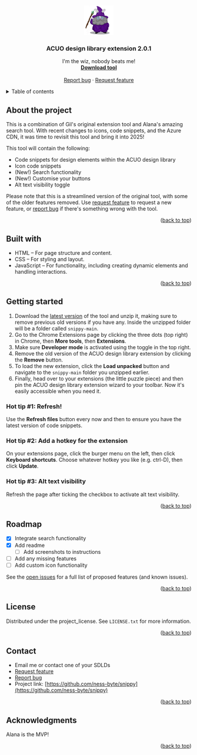 <!-- Improved compatibility of back to top link: See: https://github.com/othneildrew/Best-README-Template/pull/73 -->
<a id="readme-top"></a>

<!-- PROJECT LOGO -->
<br />
<div align="center">
  <a href="https://github.com/ness-byte/snippy">
    <img src="icon.png" alt="Logo" width="80" height="80">
  </a>

<h3 align="center">ACUO design library extension 2.0.1</h3>

  <p align="center">
    I'm the wiz, nobody beats me!
    <br />
    <a href="https://github.com/ness-byte/snippy/archive/refs/heads/main.zip"><strong>Download tool</strong></a>
    <br />
    <br />
    <a href="https://github.com/ness-byte/snippy/issues/new?labels=bug&template=bug-report---.md">Report bug</a>
    &middot;
    <a href="https://github.com/ness-byte/snippy/issues/new?labels=enhancement&template=feature-request---.md">Request feature</a>
  </p>
</div>

<!-- TABLE OF CONTENTS -->
<details>
  <summary>Table of contents</summary>
  <ol>
    <li>
      <a href="#about-the-project">About the project</a>
      <ul>
        <li><a href="#built-with">Built with</a></li>
      </ul>
    </li>
    <li>
      <a href="#getting-started">Getting started</a>
    </li>
    <li><a href="#roadmap">Roadmap</a></li>
    <li><a href="#license">License</a></li>
    <li><a href="#contact">Contact</a></li>
    <li><a href="#acknowledgments">Acknowledgments</a></li>
  </ol>
</details>

<!-- ABOUT THE PROJECT -->
## About the project

<!-- [![Product Name Screen Shot][product-screenshot]](https://example.com) -->

This is a combination of Gil's original extension tool and Alana's amazing search tool. With recent changes to icons, code snippets, and the Azure CDN, it was time to revisit this tool and bring it into 2025!

This tool will contain the following:
* Code snippets for design elements within the ACUO design library
* Icon code snippets
* (New!) Search functionality
* (New!) Customise your buttons
* Alt text visibility toggle

Please note that this is a streamlined version of the original tool, with some of the older features removed. Use [request feature][request-feature] to request a new feature, or [report bug][report-bug] if there's something wrong with the tool.

<p align="right">(<a href="#readme-top">back to top</a>)</p>

<!-- BUILT WITH -->
## Built with

* HTML – For page structure and content.
* CSS – For styling and layout.
* JavaScript – For functionality, including creating dynamic elements and handling interactions.
<!-- * [Material Icons](https://fonts.google.com/icons) – For icon usage. -->

<p align="right">(<a href="#readme-top">back to top</a>)</p>

<!-- GETTING STARTED -->
## Getting started

1. Download the [latest version][download-url] of the tool and unzip it, making sure to remove previous old versions if you have any. Inside the unzipped folder will be a folder called `snippy-main`.
2. Go to the Chrome Extensions page by clicking the three dots (top right) in Chrome, then <b>More tools</b>, then <b>Extensions</b>.
3. Make sure <b>Developer mode</b> is activated using the toggle in the top right.
4. Remove the old version of the ACUO design library extension by clicking the <b>Remove</b> button.
5. To load the new extension, click the <b>Load unpacked</b> button and navigate to the `snippy-main` folder you unzipped earlier.
6. Finally, head over to your extensions (the little puzzle piece) and then pin the ACUO design library extension wizard to your toolbar. Now it's easily accessible when you need it.

<h3>Hot tip #1: Refresh!</h3>
Use the <b>Refresh files</b> button every now and then to ensure you have the latest version of code snippets.

<h3>Hot tip #2: Add a hotkey for the extension</h3>
On your extensions page, click the burger menu on the left, then click <b>Keyboard shortcuts</b>. Choose whatever hotkey you like (e.g. ctrl-D), then click <b>Update</b>.

<h3>Hot tip #3: Alt text visibility</h3>
Refresh the page after ticking the checkbox to activate alt text visibility.

<p align="right">(<a href="#readme-top">back to top</a>)</p>

<!-- ROADMAP -->
## Roadmap

- [X] Integrate search functionality
- [X] Add readme
    - [ ] Add screenshots to instructions
- [ ] Add any missing features
- [ ] Add custom icon functionality

See the [open issues](https://github.com/ness-byte/snippy/issues) for a full list of proposed features (and known issues).

<p align="right">(<a href="#readme-top">back to top</a>)</p>

<!-- LICENSE -->
## License

Distributed under the project_license. See `LICENSE.txt` for more information.

<p align="right">(<a href="#readme-top">back to top</a>)</p>



<!-- CONTACT -->
## Contact

* Email me or contact one of your SDLDs
* [Request feature][request-feature]
* [Report bug][report-bug]
* Project link: [https://github.com/ness-byte/snippy](https://github.com/ness-byte/snippy)

<p align="right">(<a href="#readme-top">back to top</a>)</p>



<!-- ACKNOWLEDGMENTS -->
## Acknowledgments

Alana is the MVP!

<p align="right">(<a href="#readme-top">back to top</a>)</p>

[contributors-url]: https://github.com/ness-byte/snippy/graphs/contributors
[license-url]: https://github.com/ness-byte/snippy/blob/main/LICENSE.txt
[download-url]: https://github.com/ness-byte/snippy/archive/refs/heads/main.zip
[request-feature]: https://github.com/ness-byte/snippy/issues/new?labels=enhancement&template=feature-request---.md
[report-bug]: https://github.com/ness-byte/snippy/issues/new?labels=bug&template=bug-report---.md
